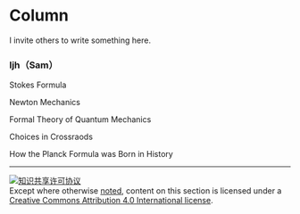 # Column

I invite others to write something here.

### ljh（Sam）

Stokes Formula

Newton Mechanics

Formal Theory of Quantum Mechanics

Choices in Crossraods

How the Planck Formula was Born in History

---

<a rel="license" href="http://creativecommons.org/licenses/by/4.0/"><img alt="知识共享许可协议" style="border-width:0" src="https://i.creativecommons.org/l/by/4.0/88x31.png" /></a><br />Except where otherwise [noted](https://creativecommons.org/policies/#license), content on this section is licensed under a [Creative Commons Attribution 4.0 International license](https://creativecommons.org/licenses/by/4.0/).